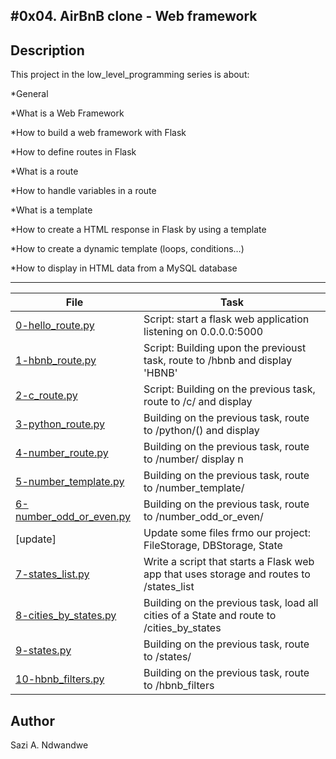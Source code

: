 #0x04. AirBnB clone - Web framework
---
## Description

This project in the low_level_programming series is about:

*General

*What is a Web Framework

*How to build a web framework with Flask

*How to define routes in Flask

*What is a route

*How to handle variables in a route

*What is a template

*How to create a HTML response in Flask by using a template

*How to create a dynamic template (loops, conditions…)

*How to display in HTML data from a MySQL database

---
File|Task
---|---
[0-hello_route.py](./0-hello_route.py) | Script: start a flask web application listening on 0.0.0.0:5000
[1-hbnb_route.py](./1-hbnb_route.py) | Script: Building upon the previoust task, route to /hbnb and display 'HBNB'
[2-c_route.py](./2-c_route.py) | Script: Building on the previous task, route to /c/<text> and display
[3-python_route.py](./3-python_route.py) | Building on the previous task, route to /python/(<text>) and display
[4-number_route.py](./4-number_route.py) | Building on the previous task, route to /number/<n> display n
[5-number_template.py](./5-number_template.py) | Building on the previous task, route to /number_template/<n>
[6-number_odd_or_even.py](./6-number_odd_or_even.py) | Building on the previous task, route to /number_odd_or_even/<n>
[update] | Update some files frmo our project: FileStorage, DBStorage, State
[7-states_list.py](./7-states_list.py) | Write a script that starts a Flask web app that uses storage and routes to /states_list
[8-cities_by_states.py](./8-cities_by_states.py) | Building on the previous task, load all cities of a State and route to /cities_by_states
[9-states.py](./9-states.py) | Building on the previous task, route to /states/<id>
[10-hbnb_filters.py](./10-hbnb_filters.py) | Building on the previous task, route to /hbnb_filters

## Author
 Sazi A. Ndwandwe
